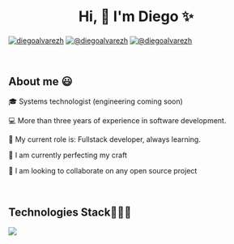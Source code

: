 <h1 align="center">Hi, 👋 I'm Diego ✨ </h1> 

<p align="center">
  
<a href="https://linkedin.com/in/diegoalvarezh" target="blank"><img align="center" src="https://img.shields.io/badge/LinkedIn-0077B5?style=for-the-badge&logo=linkedin&logoColor=white" alt="diegoalvarezh"/></a>
<a href = "mailto:diegoah905@gmail.com" target="blank"><img align="center" src="https://img.shields.io/badge/Gmail-D14836?style=for-the-badge&logo=gmail&logoColor=white" alt="@diegoalvarezh"  /></a>
<a href = "https://twitter.com/DiegoAlvarezH_" target="blank"><img align="center" src="https://img.shields.io/badge/twitter-D14836?style=for-the-badge&logo=gmail&logoColor=white" alt="@diegoalvarezh"  /></a>
</p>

<br>
<h2>About me 😃</h2>

<p align="left">
🎓 Systems technologist (engineering coming soon)
  
💻 More than three years of experience in software development.

📝 My current role is: Fullstack developer, always learning.

🌴 I am currently perfecting my craft

🤝 I am looking to collaborate on any open source project

<!--Intro end-->
  </p>
<br>
<h2>Technologies Stack👨🏻‍💻</h2>
<!--tech stack icons-->
<p align="left">
  <a href="https://skillicons.dev">
    <img src="https://skillicons.dev/icons?i=aws,anaconda,azure,bash,bootstrap,css,devto,discord,django,docker,express,figma,firebase,gatsby,git,github,gherkin,heroku,html,js,materialui,mysql,nextjs,nodejs,postgres,postman,powershell,prisma,react,selenium,sequelize,tailwind,tensorflow,ts,vscode,sass&perline=12" />
  </a>
</p>
<br>
<!-------------------------->
